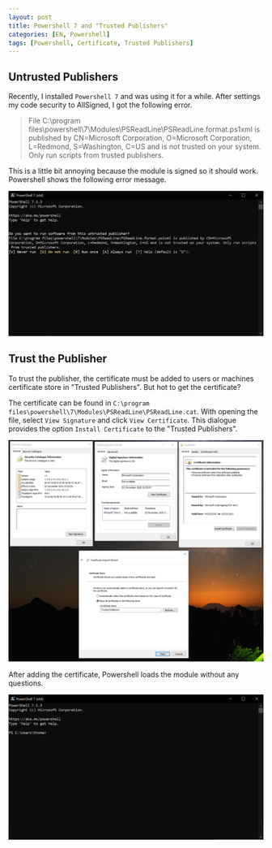 ```yaml
---
layout: post
title: Powershell 7 and "Trusted Publishers"
categories: [EN, Powershell]
tags: [Powershell, Certificate, Trusted Publishers]
---
```


## Untrusted Publishers

Recently, I installed `Powershell 7` and was using it for a while. After settings my code security to AllSigned, I got the following error.

> File C:\program files\powershell\7\Modules\PSReadLine\PSReadLine.format.ps1xml is published by CN=Microsoft Corporation, O=Microsoft Corporation, L=Redmond, S=Washington, C=US and is not trusted on your system. Only run scripts from trusted publishers.

This is a little bit annoying because the module is signed so it should work. Powershell shows the following error message.

![Powershell 7 Error](/assets/posts/2021-06-28-powershell_PSReadLine-certificate-issue_01.png)

## Trust the Publisher

To trust the publisher, the certificate must be added to users or machines certificate store in "Trusted Publishers". But hot to get the certificate?

The certificate can be found in `C:\program files\powershell\7\Modules\PSReadLine\PSReadLine.cat`. With opening the file, select `View Signature` and click `View Certificate`. This dialogue provides the option `Install Certificate` to the "Trusted Publishers".

![Install Certificate](/assets/posts/2021-06-28-powershell_PSReadLine-certificate-issue_03.png)

After adding the certificate, Powershell loads the module without any questions.

![Powershell 7 Is Happy](/assets/posts/2021-06-28-powershell_PSReadLine-certificate-issue_02.png)
